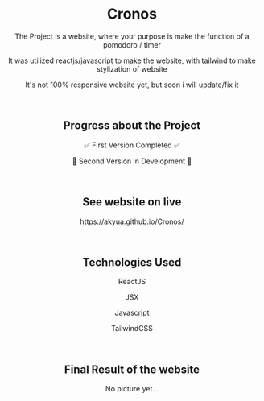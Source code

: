 <h1 align="center">Cronos</h1>

<p align="center"> The Project is a website, where your purpose is make the function of a pomodoro / timer </p>
<p align="center"> It was utilized reactjs/javascript to make the website, with tailwind to make stylization of website </p>
<p align="center"> It's not 100% responsive website yet, but soon i will update/fix it </p>

<br>

<h2 align="center"> Progress about the Project </h2>
<p align="center"> ✅ First Version Completed ✅ </p>
<p align="center"> 🚧 Second Version in Development 🚧 </p>

<br>

<h2 align="center"> See website on live </h2>
<p align="center"> https://akyua.github.io/Cronos/ </p>

<br>

<h2 align="center"> Technologies Used </h2>

<p align="center"> ReactJS </p>
<p align="center"> JSX </p>
<p align="center"> Javascript </p>
<p align="center"> TailwindCSS </p>

<br>

<h2 align="center"> Final Result of the website </h2>

<div align="center">

No picture yet...

</div>
